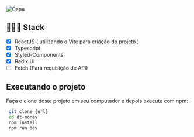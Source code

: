 ![Capa](https://user-images.githubusercontent.com/77641643/232164942-0f2dfcea-89b6-4f5d-8c47-b48ee58ad82b.png)

## 👨🏽‍💻 Stack

- [x] ReactJS ( utilizando o Vite para criação do projeto )
- [x] Typescript
- [x] Styled-Components
- [x] Radix UI
- [ ] Fetch (Para requisição de API)

## Executando o projeto

Faça o clone deste projeto em seu computador e depois execute com npm:

```bash
 git clone {url}
 cd dt-money
 npm install
 npm run dev
```
